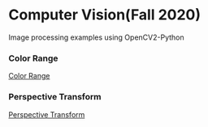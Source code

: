 # Computer Vision(Fall 2020)
Image processing examples using OpenCV2-Python<br>

### Color Range
<a href="https://github.com/bobaejeon/computerVision/tree/colorRange">Color Range</a>

### Perspective Transform
<a href="https://github.com/bobaejeon/computerVision/tree/colorRange">Perspective Transform</a>
